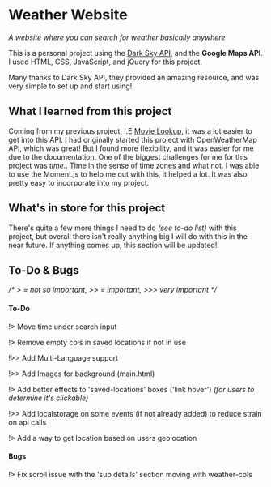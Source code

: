 # Weather Website
*A website where you can search for weather basically anywhere*

This is a personal project using the [Dark Sky API](https://darksky.net/poweredby/), and the **Google Maps API**. I used HTML, CSS, JavaScript, and jQuery for this project.

Many thanks to Dark Sky API, they provided an amazing resource, and was very simple to set up and start using!

## What I learned from this project

Coming from my previous project, I.E [Movie Lookup](https://github.com/TylerJDev/TylerJDev.github.io), it was a lot easier to get into this API. I had originally started this project with OpenWeatherMap API, which was great! But I found more flexibility, and it was easier for me due to the documentation. One of the biggest challenges for me for this project was *time*.. Time in the sense of time zones and what not. I was able to use the Moment.js to help me out with this, it helped a lot. It was also pretty easy to incorporate into my project.

## What's in store for this project

There's quite a few more things I need to do *(see to-do list)* with this project, but overall there isn't really anything big I will do with this in the near future. If anything comes up, this section will be updated!


## To-Do & Bugs

_/* > = not so important, >> = important, >>> very important */_

#### To-Do

!> Move time under search input

!> Remove empty cols in saved locations if not in use

!>> Add Multi-Language support

!>> Add Images for background (main.html)

!> Add better effects to 'saved-locations' boxes ('link hover') *(for users to determine it's clickable)*

!>> Add localstorage on some events (if not already added) to reduce strain on api calls

!> Add a way to get location based on users geolocation

#### Bugs

!> Fix scroll issue with the 'sub details' section moving with weather-cols
